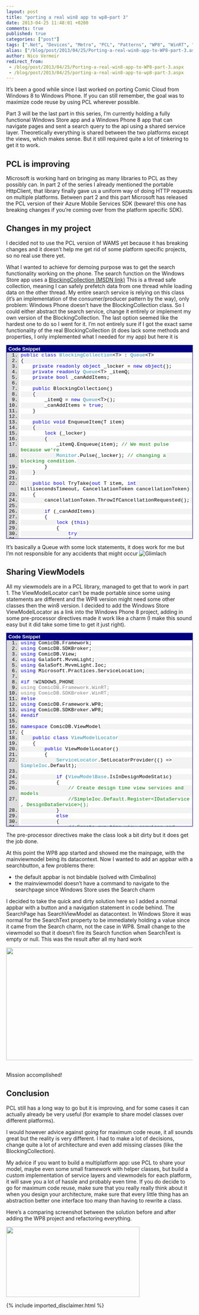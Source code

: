 ```yaml
---
layout: post
title: "porting a real win8 app to wp8–part 3"
date: 2013-04-25 11:48:01 +0200
comments: true
published: true
categories: ["post"]
tags: [".Net", "Devices", "Metro", "PCL", "Patterns", "WP8", "WinRT", "Windows 8", "XAML"]
alias: ["/blog/post/2013/04/25/Porting-a-real-win8-app-to-WP8-part-3.aspx", "/blog/post/2013/04/25/porting-a-real-win8-app-to-wp8-part-3.aspx"]
author: Nico Vermeir
redirect_from:
 - /blog/post/2013/04/25/Porting-a-real-win8-app-to-WP8-part-3.aspx
 - /blog/post/2013/04/25/porting-a-real-win8-app-to-wp8-part-3.aspx
---
```

<p>It’s been a good while since I last worked on porting Comic Cloud from Windows 8 to Windows Phone. If you can still remember, the goal was to maximize code reuse by using PCL wherever possible.</p>  <p>Part 3 will be the last part in this series, I’m currently holding a fully functional Windows Store app and a Windows Phone 8 app that can navigate pages and sent a search query to the api using a shared service layer. Theoretically everything is shared between the two platforms except the views, which makes sense. But it still required quite a lot of tinkering to get it to work.</p>  <h2>PCL is improving</h2>  <p>Microsoft is working hard on bringing as many libraries to PCL as they possibly can. In part 2 of the series I already mentioned the portable HttpClient, that library finally gave us a uniform way of doing HTTP requests on multiple platforms. Between part 2 and this part Microsoft has released the PCL version of their Azure Mobile Services SDK (beware! this one has breaking changes if you’re coming over from the platform specific SDK).</p>  <h2>Changes in my project</h2>  <p>I decided not to use the PCL version of WAMS yet because it has breaking changes and it doesn’t help me get rid of some platform specific projects, so no real use there yet.</p>  <p>What I wanted to achieve for demoing purpose was to get the search functionality working on the phone. The search function on the Windows Store app uses a <a href="http://msdn.microsoft.com/en-us/library/dd267312.aspx" target="_blank">BlockingCollection (MSDN link)</a> This is a thread safe collection, meaning I can safely prefetch data from one thread while loading data on the other thread. My entire search service is relying on this class (it’s an implementation of the consumer/producer pattern by the way), only problem: Windows Phone doesn’t have the BlockingCollection class. So I could either abstract the search service, change it entirely or implement my own version of the BlockingCollection. The last option seemed like the hardest one to do so I went for it. I’m not entirely sure if I got the exact same functionality of the real BlockingCollection (it does lack some methods and properties, I only implemented what I needed for my app) but here it is</p>    <div id="scid:9ce6104f-a9aa-4a17-a79f-3a39532ebf7c:70f65b5f-f288-44bf-8945-f40e2816b6a8" class="wlWriterEditableSmartContent" style="float: none; padding-bottom: 0px; padding-top: 0px; padding-left: 0px; margin: 0px; display: inline; padding-right: 0px"> <div style="border: #000080 1px solid; color: #000; font-family: 'Courier New', Courier, Monospace; font-size: 10pt"> <div style="background: #000080; color: #fff; font-family: Verdana, Tahoma, Arial, sans-serif; font-weight: bold; padding: 2px 5px">Code Snippet</div> <div style="background: #ddd; max-height: 500px; overflow: auto"> <ol start="1" style="background: #ffffff; margin: 0 0 0 2.5em; padding: 0 0 0 5px;"> <li><span style="background:#ffffff;color:#0000ff">public</span><span style="background:#ffffff;color:#000000"> </span><span style="background:#ffffff;color:#0000ff">class</span><span style="background:#ffffff;color:#000000"> </span><span style="background:#ffffff;color:#2b91af">BlockingCollection</span><span style="background:#ffffff;color:#000000">&lt;T&gt; : </span><span style="background:#ffffff;color:#2b91af">Queue</span><span style="background:#ffffff;color:#000000">&lt;T&gt;</span></li> <li style="background: #f3f3f3"><span style="background:#ffffff;color:#000000">{</span></li> <li>    <span style="background:#ffffff;color:#000000"></span><span style="background:#ffffff;color:#0000ff">private</span><span style="background:#ffffff;color:#000000"> </span><span style="background:#ffffff;color:#0000ff">readonly</span><span style="background:#ffffff;color:#000000"> </span><span style="background:#ffffff;color:#0000ff">object</span><span style="background:#ffffff;color:#000000"> _locker = </span><span style="background:#ffffff;color:#0000ff">new</span><span style="background:#ffffff;color:#000000"> </span><span style="background:#ffffff;color:#0000ff">object</span><span style="background:#ffffff;color:#000000">();</span></li> <li style="background: #f3f3f3">    <span style="background:#ffffff;color:#000000"></span><span style="background:#ffffff;color:#0000ff">private</span><span style="background:#ffffff;color:#000000"> </span><span style="background:#ffffff;color:#0000ff">readonly</span><span style="background:#ffffff;color:#000000"> </span><span style="background:#ffffff;color:#2b91af">Queue</span><span style="background:#ffffff;color:#000000">&lt;T&gt; _itemQ;</span></li> <li>    <span style="background:#ffffff;color:#000000"></span><span style="background:#ffffff;color:#0000ff">private</span><span style="background:#ffffff;color:#000000"> </span><span style="background:#ffffff;color:#0000ff">bool</span><span style="background:#ffffff;color:#000000"> _canAddItems;</span></li> <li style="background: #f3f3f3">&nbsp;</li> <li>    <span style="background:#ffffff;color:#000000"></span><span style="background:#ffffff;color:#0000ff">public</span><span style="background:#ffffff;color:#000000"> BlockingCollection()</span></li> <li style="background: #f3f3f3">    <span style="background:#ffffff;color:#000000">{</span></li> <li>        <span style="background:#ffffff;color:#000000">_itemQ = </span><span style="background:#ffffff;color:#0000ff">new</span><span style="background:#ffffff;color:#000000"> </span><span style="background:#ffffff;color:#2b91af">Queue</span><span style="background:#ffffff;color:#000000">&lt;T&gt;();</span></li> <li style="background: #f3f3f3">        <span style="background:#ffffff;color:#000000">_canAddItems = </span><span style="background:#ffffff;color:#0000ff">true</span><span style="background:#ffffff;color:#000000">;</span></li> <li>    <span style="background:#ffffff;color:#000000">}</span></li> <li style="background: #f3f3f3">&nbsp;</li> <li>    <span style="background:#ffffff;color:#000000"></span><span style="background:#ffffff;color:#0000ff">public</span><span style="background:#ffffff;color:#000000"> </span><span style="background:#ffffff;color:#0000ff">void</span><span style="background:#ffffff;color:#000000"> EnqueueItem(T item)</span></li> <li style="background: #f3f3f3">    <span style="background:#ffffff;color:#000000">{</span></li> <li>        <span style="background:#ffffff;color:#000000"></span><span style="background:#ffffff;color:#0000ff">lock</span><span style="background:#ffffff;color:#000000"> (_locker)</span></li> <li style="background: #f3f3f3">        <span style="background:#ffffff;color:#000000">{</span></li> <li>            <span style="background:#ffffff;color:#000000">_itemQ.Enqueue(item); </span><span style="background:#ffffff;color:#008000">// We must pulse because we&#39;re</span></li> <li style="background: #f3f3f3">            <span style="background:#ffffff;color:#000000"></span><span style="background:#ffffff;color:#2b91af">Monitor</span><span style="background:#ffffff;color:#000000">.Pulse(_locker); </span><span style="background:#ffffff;color:#008000">// changing a blocking condition.</span></li> <li>        <span style="background:#ffffff;color:#000000">}</span></li> <li style="background: #f3f3f3">    <span style="background:#ffffff;color:#000000">}</span></li> <li>&nbsp;</li> <li style="background: #f3f3f3">    <span style="background:#ffffff;color:#000000"></span><span style="background:#ffffff;color:#0000ff">public</span><span style="background:#ffffff;color:#000000"> </span><span style="background:#ffffff;color:#0000ff">bool</span><span style="background:#ffffff;color:#000000"> TryTake(</span><span style="background:#ffffff;color:#0000ff">out</span><span style="background:#ffffff;color:#000000"> T item, </span><span style="background:#ffffff;color:#0000ff">int</span><span style="background:#ffffff;color:#000000"> millisecondsTimeout, CancellationToken cancellationToken)</span></li> <li>    <span style="background:#ffffff;color:#000000">{</span></li> <li style="background: #f3f3f3">        <span style="background:#ffffff;color:#000000">cancellationToken.ThrowIfCancellationRequested();</span></li> <li>&nbsp;</li> <li style="background: #f3f3f3">        <span style="background:#ffffff;color:#000000"></span><span style="background:#ffffff;color:#0000ff">if</span><span style="background:#ffffff;color:#000000"> (_canAddItems)</span></li> <li>        <span style="background:#ffffff;color:#000000">{</span></li> <li style="background: #f3f3f3">            <span style="background:#ffffff;color:#000000"></span><span style="background:#ffffff;color:#0000ff">lock</span><span style="background:#ffffff;color:#000000"> (</span><span style="background:#ffffff;color:#0000ff">this</span><span style="background:#ffffff;color:#000000">)</span></li> <li>            <span style="background:#ffffff;color:#000000">{</span></li> <li style="background: #f3f3f3">                <span style="background:#ffffff;color:#000000"></span><span style="background:#ffffff;color:#0000ff">try</span></li> <li>                <span style="background:#ffffff;color:#000000">{</span></li> <li style="background: #f3f3f3">                    <span style="background:#ffffff;color:#000000">item = Dequeue();</span></li> <li>                    <span style="background:#ffffff;color:#000000"></span><span style="background:#ffffff;color:#0000ff">return</span><span style="background:#ffffff;color:#000000"> </span><span style="background:#ffffff;color:#0000ff">true</span><span style="background:#ffffff;color:#000000">;</span></li> <li style="background: #f3f3f3">                <span style="background:#ffffff;color:#000000">}</span></li> <li>                <span style="background:#ffffff;color:#000000"></span><span style="background:#ffffff;color:#0000ff">catch</span><span style="background:#ffffff;color:#000000"> (</span><span style="background:#ffffff;color:#2b91af">Exception</span><span style="background:#ffffff;color:#000000">)</span></li> <li style="background: #f3f3f3">                <span style="background:#ffffff;color:#000000">{</span></li> <li>                    <span style="background:#ffffff;color:#000000">item = </span><span style="background:#ffffff;color:#0000ff">default</span><span style="background:#ffffff;color:#000000">(T);</span></li> <li style="background: #f3f3f3">                    <span style="background:#ffffff;color:#000000"></span><span style="background:#ffffff;color:#0000ff">return</span><span style="background:#ffffff;color:#000000"> </span><span style="background:#ffffff;color:#0000ff">false</span><span style="background:#ffffff;color:#000000">;</span></li> <li>                <span style="background:#ffffff;color:#000000">}</span></li> <li style="background: #f3f3f3">            <span style="background:#ffffff;color:#000000">}</span></li> <li>        <span style="background:#ffffff;color:#000000">}</span></li> <li style="background: #f3f3f3">&nbsp;</li> <li>        <span style="background:#ffffff;color:#000000">item = </span><span style="background:#ffffff;color:#0000ff">default</span><span style="background:#ffffff;color:#000000">(T);</span></li> <li style="background: #f3f3f3">        <span style="background:#ffffff;color:#000000"></span><span style="background:#ffffff;color:#0000ff">return</span><span style="background:#ffffff;color:#000000"> </span><span style="background:#ffffff;color:#0000ff">false</span><span style="background:#ffffff;color:#000000">;</span></li> <li>    <span style="background:#ffffff;color:#000000">}</span></li> <li style="background: #f3f3f3">&nbsp;</li> <li>    <span style="background:#ffffff;color:#000000"></span><span style="background:#ffffff;color:#0000ff">public</span><span style="background:#ffffff;color:#000000"> </span><span style="background:#ffffff;color:#0000ff">bool</span><span style="background:#ffffff;color:#000000"> TryAdd(T item, </span><span style="background:#ffffff;color:#0000ff">int</span><span style="background:#ffffff;color:#000000"> millisecondsTimeout, CancellationToken cancellationToken)</span></li> <li style="background: #f3f3f3">    <span style="background:#ffffff;color:#000000">{</span></li> <li>        <span style="background:#ffffff;color:#000000">cancellationToken.ThrowIfCancellationRequested();</span></li> <li style="background: #f3f3f3">&nbsp;</li> <li>        <span style="background:#ffffff;color:#000000"></span><span style="background:#ffffff;color:#0000ff">if</span><span style="background:#ffffff;color:#000000"> (_canAddItems)</span></li> <li style="background: #f3f3f3">        <span style="background:#ffffff;color:#000000">{</span></li> <li>            <span style="background:#ffffff;color:#000000"></span><span style="background:#ffffff;color:#0000ff">lock</span><span style="background:#ffffff;color:#000000"> (</span><span style="background:#ffffff;color:#0000ff">this</span><span style="background:#ffffff;color:#000000">)</span></li> <li style="background: #f3f3f3">            <span style="background:#ffffff;color:#000000">{</span></li> <li>                <span style="background:#ffffff;color:#000000"></span><span style="background:#ffffff;color:#0000ff">try</span></li> <li style="background: #f3f3f3">                <span style="background:#ffffff;color:#000000">{</span></li> <li>                    <span style="background:#ffffff;color:#000000">Enqueue(item);</span></li> <li style="background: #f3f3f3">                    <span style="background:#ffffff;color:#000000"></span><span style="background:#ffffff;color:#0000ff">return</span><span style="background:#ffffff;color:#000000"> </span><span style="background:#ffffff;color:#0000ff">true</span><span style="background:#ffffff;color:#000000">;</span></li> <li>                <span style="background:#ffffff;color:#000000">}</span></li> <li style="background: #f3f3f3">                <span style="background:#ffffff;color:#000000"></span><span style="background:#ffffff;color:#0000ff">catch</span><span style="background:#ffffff;color:#000000"> (</span><span style="background:#ffffff;color:#2b91af">Exception</span><span style="background:#ffffff;color:#000000">)</span></li> <li>                <span style="background:#ffffff;color:#000000">{</span></li> <li style="background: #f3f3f3">                    <span style="background:#ffffff;color:#000000"></span><span style="background:#ffffff;color:#0000ff">return</span><span style="background:#ffffff;color:#000000"> </span><span style="background:#ffffff;color:#0000ff">false</span><span style="background:#ffffff;color:#000000">;</span></li> <li>                <span style="background:#ffffff;color:#000000">}</span></li> <li style="background: #f3f3f3">            <span style="background:#ffffff;color:#000000">}</span></li> <li>        <span style="background:#ffffff;color:#000000">}</span></li> <li style="background: #f3f3f3">&nbsp;</li> <li>        <span style="background:#ffffff;color:#000000"></span><span style="background:#ffffff;color:#0000ff">return</span><span style="background:#ffffff;color:#000000"> </span><span style="background:#ffffff;color:#0000ff">false</span><span style="background:#ffffff;color:#000000">;</span></li> <li style="background: #f3f3f3">    <span style="background:#ffffff;color:#000000">}</span></li> <li>&nbsp;</li> <li style="background: #f3f3f3">    <span style="background:#ffffff;color:#000000"></span><span style="background:#ffffff;color:#0000ff">public</span><span style="background:#ffffff;color:#000000"> </span><span style="background:#ffffff;color:#0000ff">void</span><span style="background:#ffffff;color:#000000"> CompleteAdding()</span></li> <li>    <span style="background:#ffffff;color:#000000">{</span></li> <li style="background: #f3f3f3">        <span style="background:#ffffff;color:#000000">_canAddItems = </span><span style="background:#ffffff;color:#0000ff">false</span><span style="background:#ffffff;color:#000000">;</span></li> <li>    <span style="background:#ffffff;color:#000000">}</span></li> <li style="background: #f3f3f3"><span style="background:#ffffff;color:#000000">}</span></li> </ol> </div> </div> </div>    <p>It’s basically a Queue with some lock statements, it does work for me but I’m not responsible for any accidents that might occur <img class="wlEmoticon wlEmoticon-smile" style="border-top-style: none; border-left-style: none; border-bottom-style: none; border-right-style: none" alt="Glimlach" src="http://www.spikie.be/blog/images/wlEmoticon-smile_19.png" /></p>  <h2>Sharing ViewModels</h2>  <p>All my viewmodels are in a PCL library, managed to get that to work in part 1. The ViewModelLocator can’t be made portable since some using statements are different and the WP8 version might need some other classes then the win8 version. I decided to add the Windows Store ViewModelLocator as a link into the Windows Phone 8 project, adding in some pre-processor directives made it work like a charm (I make this sound easy but it did take some time to get it just right).</p>  <div id="scid:9ce6104f-a9aa-4a17-a79f-3a39532ebf7c:9edd7779-42ce-405d-a2f6-079e4e0f07a8" class="wlWriterEditableSmartContent" style="float: none; padding-bottom: 0px; padding-top: 0px; padding-left: 0px; margin: 0px; display: inline; padding-right: 0px"> <div style="border: #000080 1px solid; color: #000; font-family: 'Courier New', Courier, Monospace; font-size: 10pt"> <div style="background: #000080; color: #fff; font-family: Verdana, Tahoma, Arial, sans-serif; font-weight: bold; padding: 2px 5px">Code Snippet</div> <div style="background: #ddd; max-height: 500px; overflow: auto"> <ol start="1" style="background: #ffffff; margin: 0 0 0 2.5em; padding: 0 0 0 5px;"> <li><span style="background:#ffffff;color:#0000ff">using</span><span style="background:#ffffff;color:#000000"> ComicDB.Framework;</span></li> <li style="background: #f3f3f3"><span style="background:#ffffff;color:#0000ff">using</span><span style="background:#ffffff;color:#000000"> ComicDB.SDKBroker;</span></li> <li><span style="background:#ffffff;color:#0000ff">using</span><span style="background:#ffffff;color:#000000"> ComicDB.View;</span></li> <li style="background: #f3f3f3"><span style="background:#ffffff;color:#0000ff">using</span><span style="background:#ffffff;color:#000000"> GalaSoft.MvvmLight;</span></li> <li><span style="background:#ffffff;color:#0000ff">using</span><span style="background:#ffffff;color:#000000"> GalaSoft.MvvmLight.Ioc;</span></li> <li style="background: #f3f3f3"><span style="background:#ffffff;color:#0000ff">using</span><span style="background:#ffffff;color:#000000"> Microsoft.Practices.ServiceLocation;</span></li> <li>&nbsp;</li> <li style="background: #f3f3f3"><span style="background:#ffffff;color:#0000ff">#if</span><span style="background:#ffffff;color:#000000"> !WINDOWS_PHONE</span></li> <li><span style="background:#ffffff;color:#808080">using ComicDB.Framework.WinRT;</span></li> <li style="background: #f3f3f3"><span style="background:#ffffff;color:#808080">using ComicDB.SDKBroker.WinRT;</span></li> <li><span style="background:#ffffff;color:#0000ff">#else</span></li> <li style="background: #f3f3f3"><span style="background:#ffffff;color:#0000ff">using</span><span style="background:#ffffff;color:#000000"> ComicDB.Framework.WP8;</span></li> <li><span style="background:#ffffff;color:#0000ff">using</span><span style="background:#ffffff;color:#000000"> ComicDB.SDKBroker.WP8;</span></li> <li style="background: #f3f3f3"><span style="background:#ffffff;color:#0000ff">#endif</span></li> <li>&nbsp;</li> <li style="background: #f3f3f3"><span style="background:#ffffff;color:#0000ff">namespace</span><span style="background:#ffffff;color:#000000"> ComicDB.ViewModel</span></li> <li><span style="background:#ffffff;color:#000000">{</span></li> <li style="background: #f3f3f3">    <span style="background:#ffffff;color:#000000"></span><span style="background:#ffffff;color:#0000ff">public</span><span style="background:#ffffff;color:#000000"> </span><span style="background:#ffffff;color:#0000ff">class</span><span style="background:#ffffff;color:#000000"> </span><span style="background:#ffffff;color:#2b91af">ViewModelLocator</span></li> <li>    <span style="background:#ffffff;color:#000000">{</span></li> <li style="background: #f3f3f3">        <span style="background:#ffffff;color:#000000"></span><span style="background:#ffffff;color:#0000ff">public</span><span style="background:#ffffff;color:#000000"> ViewModelLocator()</span></li> <li>        <span style="background:#ffffff;color:#000000">{</span></li> <li style="background: #f3f3f3">            <span style="background:#ffffff;color:#000000"></span><span style="background:#ffffff;color:#2b91af">ServiceLocator</span><span style="background:#ffffff;color:#000000">.SetLocatorProvider(() =&gt; </span><span style="background:#ffffff;color:#2b91af">SimpleIoc</span><span style="background:#ffffff;color:#000000">.Default);</span></li> <li>&nbsp;</li> <li style="background: #f3f3f3">            <span style="background:#ffffff;color:#000000"></span><span style="background:#ffffff;color:#0000ff">if</span><span style="background:#ffffff;color:#000000"> (</span><span style="background:#ffffff;color:#2b91af">ViewModelBase</span><span style="background:#ffffff;color:#000000">.IsInDesignModeStatic)</span></li> <li>            <span style="background:#ffffff;color:#000000">{</span></li> <li style="background: #f3f3f3">                <span style="background:#ffffff;color:#000000"></span><span style="background:#ffffff;color:#008000">// Create design time view services and models</span></li> <li>                <span style="background:#ffffff;color:#000000"></span><span style="background:#ffffff;color:#008000">//SimpleIoc.Default.Register&lt;IDataService, DesignDataService&gt;();</span></li> <li style="background: #f3f3f3">            <span style="background:#ffffff;color:#000000">}</span></li> <li>            <span style="background:#ffffff;color:#000000"></span><span style="background:#ffffff;color:#0000ff">else</span></li> <li style="background: #f3f3f3">            <span style="background:#ffffff;color:#000000">{</span></li> <li>                <span style="background:#ffffff;color:#000000"></span><span style="background:#ffffff;color:#008000">// Create run time view services and models</span></li> <li style="background: #f3f3f3"><span style="background:#ffffff;color:#0000ff">#if</span><span style="background:#ffffff;color:#000000"> !WINDOWS_PHONE</span></li> <li>                <span style="background:#ffffff;color:#808080">SimpleIoc.Default.Register&lt;ComicDB.Framework.Interface.INavigationService, ComicDB.Framework.WinRT.NavigationService&gt;();</span></li> <li style="background: #f3f3f3"><span style="background:#ffffff;color:#0000ff">#else</span></li> <li>                <span style="background:#ffffff;color:#000000"></span><span style="background:#ffffff;color:#2b91af">SimpleIoc</span><span style="background:#ffffff;color:#000000">.Default.Register&lt;ComicDB.Framework.Interface.</span><span style="background:#ffffff;color:#2b91af">INavigationService</span><span style="background:#ffffff;color:#000000">, ComicDB.Framework.WP8.</span><span style="background:#ffffff;color:#2b91af">NavigationService</span><span style="background:#ffffff;color:#000000">&gt;();</span></li> <li style="background: #f3f3f3"><span style="background:#ffffff;color:#0000ff">#endif</span></li> <li>                <span style="background:#ffffff;color:#000000"></span><span style="background:#ffffff;color:#2b91af">SimpleIoc</span><span style="background:#ffffff;color:#000000">.Default.Register&lt;</span><span style="background:#ffffff;color:#2b91af">IService</span><span style="background:#ffffff;color:#000000">, </span><span style="background:#ffffff;color:#2b91af">Service</span><span style="background:#ffffff;color:#000000">&gt;();</span></li> <li style="background: #f3f3f3">                <span style="background:#ffffff;color:#000000"></span><span style="background:#ffffff;color:#2b91af">SimpleIoc</span><span style="background:#ffffff;color:#000000">.Default.Register&lt;</span><span style="background:#ffffff;color:#2b91af">IMessageApi</span><span style="background:#ffffff;color:#000000">, </span><span style="background:#ffffff;color:#2b91af">MessageApi</span><span style="background:#ffffff;color:#000000">&gt;();</span></li> <li>                <span style="background:#ffffff;color:#000000"></span><span style="background:#ffffff;color:#2b91af">SimpleIoc</span><span style="background:#ffffff;color:#000000">.Default.Register&lt;</span><span style="background:#ffffff;color:#2b91af">IFrameworkApi</span><span style="background:#ffffff;color:#000000">, </span><span style="background:#ffffff;color:#2b91af">FrameworkApi</span><span style="background:#ffffff;color:#000000">&gt;();</span></li> <li style="background: #f3f3f3">                <span style="background:#ffffff;color:#000000"></span><span style="background:#ffffff;color:#2b91af">SimpleIoc</span><span style="background:#ffffff;color:#000000">.Default.Register&lt;</span><span style="background:#ffffff;color:#2b91af">IDispatcher</span><span style="background:#ffffff;color:#000000">, </span><span style="background:#ffffff;color:#2b91af">Dispatcher</span><span style="background:#ffffff;color:#000000">&gt;();</span></li> <li>                <span style="background:#ffffff;color:#000000"></span><span style="background:#ffffff;color:#2b91af">SimpleIoc</span><span style="background:#ffffff;color:#000000">.Default.Register&lt;</span><span style="background:#ffffff;color:#2b91af">INetworkApi</span><span style="background:#ffffff;color:#000000">, </span><span style="background:#ffffff;color:#2b91af">NetworkApi</span><span style="background:#ffffff;color:#000000">&gt;();</span></li> <li style="background: #f3f3f3">            <span style="background:#ffffff;color:#000000">}</span></li> <li>&nbsp;</li> <li style="background: #f3f3f3">            <span style="background:#ffffff;color:#000000"></span><span style="background:#ffffff;color:#008000">//register views</span></li> <li><span style="background:#ffffff;color:#0000ff">#if</span><span style="background:#ffffff;color:#000000"> !WINDOWS_PHONE</span></li> <li style="background: #f3f3f3">            <span style="background:#ffffff;color:#808080">SimpleIoc.Default.Register&lt;IMainPage, MainPage&gt;();</span></li> <li>            <span style="background:#ffffff;color:#808080">SimpleIoc.Default.Register&lt;IVolumeDetailPage, VolumeDetailPage&gt;();</span></li> <li style="background: #f3f3f3">            <span style="background:#ffffff;color:#808080">SimpleIoc.Default.Register&lt;ICharacterDetailPage, CharacterDetailPage&gt;();</span></li> <li>            <span style="background:#ffffff;color:#808080">SimpleIoc.Default.Register&lt;ICollectionPage, CollectionPage&gt;();</span></li> <li style="background: #f3f3f3">            <span style="background:#ffffff;color:#808080">SimpleIoc.Default.Register&lt;IDetailPage, DetailPage&gt;();</span></li> <li>            <span style="background:#ffffff;color:#808080">SimpleIoc.Default.Register&lt;IIssueDetailPage, IssueDetailPage&gt;();</span></li> <li style="background: #f3f3f3">            <span style="background:#ffffff;color:#808080">SimpleIoc.Default.Register&lt;ILocationDetailPage, LocationDetailPage&gt;();</span></li> <li>            <span style="background:#ffffff;color:#808080">SimpleIoc.Default.Register&lt;INewsFeedPage, NewsFeedPage&gt;();</span></li> <li style="background: #f3f3f3">            <span style="background:#ffffff;color:#808080">SimpleIoc.Default.Register&lt;IPersonDetailPage, PersonDetailPage&gt;();</span></li> <li>            <span style="background:#ffffff;color:#808080">SimpleIoc.Default.Register&lt;IStoryArcDetailPage, StoryArcDetailPage&gt;();</span></li> <li style="background: #f3f3f3">            <span style="background:#ffffff;color:#808080">SimpleIoc.Default.Register&lt;ITeamDetailPage, TeamDetailPage&gt;();</span></li> <li><span style="background:#ffffff;color:#0000ff">#endif</span></li> <li style="background: #f3f3f3">            <span style="background:#ffffff;color:#000000"></span><span style="background:#ffffff;color:#008000">//register viewmodels</span></li> <li>            <span style="background:#ffffff;color:#000000"></span><span style="background:#ffffff;color:#2b91af">SimpleIoc</span><span style="background:#ffffff;color:#000000">.Default.Register&lt;</span><span style="background:#ffffff;color:#2b91af">MainViewModel</span><span style="background:#ffffff;color:#000000">&gt;();</span></li> <li style="background: #f3f3f3">            <span style="background:#ffffff;color:#000000"></span><span style="background:#ffffff;color:#2b91af">SimpleIoc</span><span style="background:#ffffff;color:#000000">.Default.Register&lt;</span><span style="background:#ffffff;color:#2b91af">VolumeDetailViewModel</span><span style="background:#ffffff;color:#000000">&gt;(</span><span style="background:#ffffff;color:#0000ff">true</span><span style="background:#ffffff;color:#000000">);</span></li> <li>            <span style="background:#ffffff;color:#000000"></span><span style="background:#ffffff;color:#2b91af">SimpleIoc</span><span style="background:#ffffff;color:#000000">.Default.Register&lt;</span><span style="background:#ffffff;color:#2b91af">CharacterDetailViewModel</span><span style="background:#ffffff;color:#000000">&gt;(</span><span style="background:#ffffff;color:#0000ff">true</span><span style="background:#ffffff;color:#000000">);</span></li> <li style="background: #f3f3f3">            <span style="background:#ffffff;color:#000000"></span><span style="background:#ffffff;color:#2b91af">SimpleIoc</span><span style="background:#ffffff;color:#000000">.Default.Register&lt;</span><span style="background:#ffffff;color:#2b91af">TeamDetailViewModel</span><span style="background:#ffffff;color:#000000">&gt;(</span><span style="background:#ffffff;color:#0000ff">true</span><span style="background:#ffffff;color:#000000">);</span></li> <li>            <span style="background:#ffffff;color:#000000"></span><span style="background:#ffffff;color:#2b91af">SimpleIoc</span><span style="background:#ffffff;color:#000000">.Default.Register&lt;</span><span style="background:#ffffff;color:#2b91af">IssueDetailViewModel</span><span style="background:#ffffff;color:#000000">&gt;(</span><span style="background:#ffffff;color:#0000ff">true</span><span style="background:#ffffff;color:#000000">);</span></li> <li style="background: #f3f3f3">            <span style="background:#ffffff;color:#000000"></span><span style="background:#ffffff;color:#2b91af">SimpleIoc</span><span style="background:#ffffff;color:#000000">.Default.Register&lt;</span><span style="background:#ffffff;color:#2b91af">SearchViewModel</span><span style="background:#ffffff;color:#000000">&gt;();</span></li> <li>            <span style="background:#ffffff;color:#000000"></span><span style="background:#ffffff;color:#2b91af">SimpleIoc</span><span style="background:#ffffff;color:#000000">.Default.Register&lt;</span><span style="background:#ffffff;color:#2b91af">DetailViewModel</span><span style="background:#ffffff;color:#000000">&gt;(</span><span style="background:#ffffff;color:#0000ff">true</span><span style="background:#ffffff;color:#000000">);</span></li> <li style="background: #f3f3f3">            <span style="background:#ffffff;color:#000000"></span><span style="background:#ffffff;color:#2b91af">SimpleIoc</span><span style="background:#ffffff;color:#000000">.Default.Register&lt;</span><span style="background:#ffffff;color:#2b91af">StoryArcDetailViewModel</span><span style="background:#ffffff;color:#000000">&gt;(</span><span style="background:#ffffff;color:#0000ff">true</span><span style="background:#ffffff;color:#000000">);</span></li> <li>            <span style="background:#ffffff;color:#000000"></span><span style="background:#ffffff;color:#2b91af">SimpleIoc</span><span style="background:#ffffff;color:#000000">.Default.Register&lt;</span><span style="background:#ffffff;color:#2b91af">LocationDetailViewModel</span><span style="background:#ffffff;color:#000000">&gt;(</span><span style="background:#ffffff;color:#0000ff">true</span><span style="background:#ffffff;color:#000000">);</span></li> <li style="background: #f3f3f3">            <span style="background:#ffffff;color:#000000"></span><span style="background:#ffffff;color:#2b91af">SimpleIoc</span><span style="background:#ffffff;color:#000000">.Default.Register&lt;</span><span style="background:#ffffff;color:#2b91af">PersonDetailViewModel</span><span style="background:#ffffff;color:#000000">&gt;(</span><span style="background:#ffffff;color:#0000ff">true</span><span style="background:#ffffff;color:#000000">);</span></li> <li>            <span style="background:#ffffff;color:#000000"></span><span style="background:#ffffff;color:#2b91af">SimpleIoc</span><span style="background:#ffffff;color:#000000">.Default.Register&lt;</span><span style="background:#ffffff;color:#2b91af">CollectionViewModel</span><span style="background:#ffffff;color:#000000">&gt;();</span></li> <li style="background: #f3f3f3">            <span style="background:#ffffff;color:#000000"></span><span style="background:#ffffff;color:#2b91af">SimpleIoc</span><span style="background:#ffffff;color:#000000">.Default.Register&lt;</span><span style="background:#ffffff;color:#2b91af">NewsFeedViewModel</span><span style="background:#ffffff;color:#000000">&gt;(</span><span style="background:#ffffff;color:#0000ff">true</span><span style="background:#ffffff;color:#000000">);</span></li> <li>        <span style="background:#ffffff;color:#000000">}</span></li> <li style="background: #f3f3f3">&nbsp;</li> <li>        <span style="background:#ffffff;color:#000000"></span><span style="background:#ffffff;color:#0000ff">public</span><span style="background:#ffffff;color:#000000"> </span><span style="background:#ffffff;color:#2b91af">MainViewModel</span><span style="background:#ffffff;color:#000000"> Main</span></li> <li style="background: #f3f3f3">        <span style="background:#ffffff;color:#000000">{</span></li> <li>            <span style="background:#ffffff;color:#000000"></span><span style="background:#ffffff;color:#0000ff">get</span></li> <li style="background: #f3f3f3">            <span style="background:#ffffff;color:#000000">{</span></li> <li>                <span style="background:#ffffff;color:#000000"></span><span style="background:#ffffff;color:#0000ff">return</span><span style="background:#ffffff;color:#000000"> </span><span style="background:#ffffff;color:#2b91af">ServiceLocator</span><span style="background:#ffffff;color:#000000">.Current.GetInstance&lt;</span><span style="background:#ffffff;color:#2b91af">MainViewModel</span><span style="background:#ffffff;color:#000000">&gt;();</span></li> <li style="background: #f3f3f3">            <span style="background:#ffffff;color:#000000">}</span></li> <li>        <span style="background:#ffffff;color:#000000">}</span></li> <li style="background: #f3f3f3">        <span style="background:#ffffff;color:#000000"></span><span style="background:#ffffff;color:#008000">//... all other VM properties follow here, left out for demo purpose</span></li> </ol> </div> </div> </div>  <p>The pre-processor directives make the class look a bit dirty but it does get the job done.</p>  <p>At this point the WP8 app started and showed me the mainpage, with the mainviewmodel being its datacontext. Now I wanted to add an appbar with a searchbutton, a few problems there:</p>  <ul>   <li>the default appbar is not bindable (solved with Cimbalino) </li>    <li>the mainviewmodel doesn’t have a command to navigate to the searchpage since Windows Store uses the Search charm </li> </ul>  <p>I decided to take the quick and dirty solution here so I added a normal appbar with a button and a navigation statement in code behind. The SearchPage has SearchViewModel as datacontext. In Windows Store it was normal for the SearchText property to be immediately holding a value since it came from the Search charm, not the case in WP8. Small change to the viewmodel so that it doesn’t fire its Search function when SearchText is empty or null. This was the result after all my hard work</p>  <p><a href="http://i37.tinypic.com/igwzlh.jpg" target="_blank"><img src="http://i37.tinypic.com/igwzlh.jpg" width="518" height="303" /></a>&#160;</p>  <p>Mission accomplished!</p>  <h2>Conclusion</h2>  <p>PCL still has a long way to go but it is improving, and for some cases it can actually already be very useful (for example to share model classes over different platforms).</p>  <p>I would however advice against going for maximum code reuse, it all sounds great but the reality is very different. I had to make a lot of decisions, change quite a lot of architecture and even add missing classes (like the BlockingCollection).</p>  <p>My advice if you want to build a multiplatform app: use PCL to share your model, maybe even some small framework with helper classes, but build a custom implementation of service layers and viewmodels for each platform, it will save you a lot of hassle and probably even time. If you do decide to go for maximum code reuse, make sure that you really really think about it when you design your architecture, make sure that every little thing has an abstraction better one interface too many than having to rewrite a class.</p>  <p>Here’s a comparing screenshot between the solution before and after adding the WP8 project and refactoring everything.</p>  <p><a href="http://i37.tinypic.com/n1uphu.jpg" target="_blank"><img src="http://i37.tinypic.com/n1uphu.jpg" width="360" height="189" /></a></p>  <p><script type="text/javascript"><!--
google_ad_client = "ca-pub-2343948435149147";
/* spikie.be underpost */
google_ad_slot = "9230774310";
google_ad_width = 468;
google_ad_height = 60;
//-->
</script><script type="text/javascript" src="http://pagead2.googlesyndication.com/pagead/show_ads.js">
</script></p>
{% include imported_disclaimer.html %}

